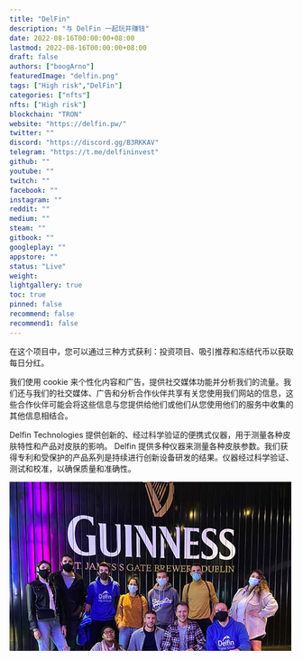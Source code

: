 ```yaml
---
title: "DelFin"
description: "与 DelFin 一起玩并赚钱"
date: 2022-08-16T00:00:00+08:00
lastmod: 2022-08-16T00:00:00+08:00
draft: false
authors: ["boogArno"]
featuredImage: "delfin.png"
tags: ["High risk","DelFin"]
categories: ["nfts"]
nfts: ["High risk"]
blockchain: "TRON"
website: "https://delfin.pw/"
twitter: ""
discord: "https://discord.gg/B3RKKAV"
telegram: "https://t.me/delfininvest"
github: ""
youtube: ""
twitch: ""
facebook: ""
instagram: ""
reddit: ""
medium: ""
steam: ""
gitbook: ""
googleplay: ""
appstore: ""
status: "Live"
weight: 
lightgallery: true
toc: true
pinned: false
recommend: false
recommend1: false
---
```

在这个项目中，您可以通过三种方式获利：投资项目、吸引推荐和冻结代币以获取每日分红。

我们使用 cookie 来个性化内容和广告，提供社交媒体功能并分析我们的流量。我们还与我们的社交媒体、广告和分析合作伙伴共享有关您使用我们网站的信息，这些合作伙伴可能会将这些信息与您提供给他们或他们从您使用他们的服务中收集的其他信息相结合。

Delfin Technologies 提供创新的、经过科学验证的便携式仪器，用于测量各种皮肤特性和产品对皮肤的影响。 Delfin 提供多种仪器来测量各种皮肤参数。我们获得专利和受保护的产品系列是持续进行创新设备研发的结果。仪器经过科学验证、测试和校准，以确保质量和准确性。

![Guiness-Storehouse](Guiness-Storehouse.jpg)
